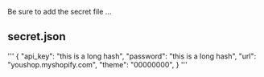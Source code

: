 Be sure to add the secret file ...
## secret.json
'''
{
	"api_key": "this is a long hash",
	"password": "this is a long hash",
	"url": "youshop.myshopify.com",
	"theme": "00000000",
}
'''
